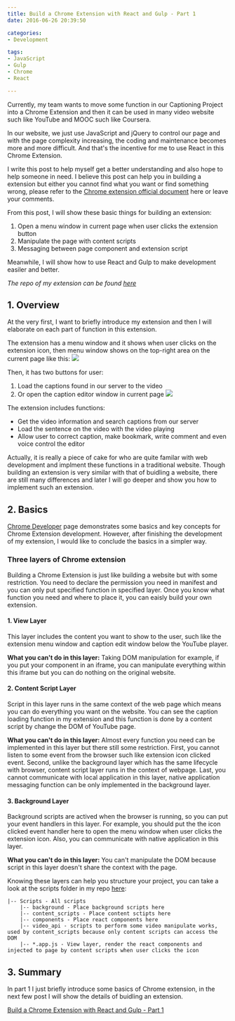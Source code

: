 ```yaml
---
title: Build a Chrome Extension with React and Gulp - Part 1
date: 2016-06-26 20:39:50

categories:
- Development

tags:
- JavaScript
- Gulp
- Chrome
- React

---
```

Currently, my team wants to move some function in our Captioning Project into a Chrome Extension and then it can be used in many video website such like YouTube and MOOC such like Coursera. 

In our website, we just use JavaScript and jQuery to control our page and with the page complexity increasing, the coding and maintenance becomes more and more difficult. And that's the incentive for me to use React in this Chrome Extension.

I write this post to help myself get a better understanding and also hope to help someone in need. I believe this post can help you in building a extension but either you cannot find what you want or find something wrong, please refer to the [Chrome extension official document](https://developer.chrome.com/extensions/overview) here or leave your comments.

From this post, I will show these basic things for building an extension:
1. Open a menu window in current page when user clicks the extension button
2. Manipulate the page with content scripts
3. Messaging between page component and extension script

Meanwhile, I will show how to use React and Gulp to make development easiler and better.

*The repo of my extension can be found [here](https://github.com/cyfloel0516/video_caption_chrome_extension)*

<!-- more -->

## 1. Overview

At the very first, I want to briefly introduce my extension and then I will elaborate on each part of function in this extension.

The extension has a menu window and it shows when user clicks on the extension icon, then menu window shows on the top-right area on the current page like this:
![](menu_window.png)

Then, it has two buttons for user:
1. Load the captions found in our server to the video
2. Or open the caption editor window in current page
![](edit_window.png)

The extension includes functions:
* Get the video information and search captions from our server
* Load the sentence on the video with the video playing
* Allow user to correct caption, make bookmark, write comment and even voice control the editor

Actually, it is really a piece of cake for who are quite familar with web development and implment these functions in a traditional website. Though building an extension is very similar with that of buidling a website, there are still many differences and later I will go deeper and show you how to implement such an extension.

## 2. Basics
[Chrome Developer](https://developer.chrome.com/extensions/overview) page demonstrates some basics and key concepts for Chrome Extension development. However, after finishing the development of my extension, I would like to conclude the basics in a simpler way.

### Three layers of Chrome extension
Building a Chrome Extension is just like building a website but with some restriction. You need to declare the permission you need in manifest and you can only put specified function in specified layer. Once you know what function you need and where to place it, you can eaisly build your own extension.

#### **1. View Layer**
This layer includes the content you want to show to the user, such like the extension menu window and caption edit window below the YouTube player. 

**What you can't do in this layer:**
Taking DOM manipulation for example, if you put your component in an iframe, you can manipulate everything within this iframe but you can do nothing on the original website.  


#### **2. Content Script Layer**
Script in this layer runs in the same context of the web page which means you can do everything you want on the website. You can see the caption loading function in my extension and this function is done by a content script by change the DOM of YouTube page.

**What you can't do in this layer:**
Almost every function you need can be implemented in this layer but there still some restriction. First, you cannot listen to some event from the browser such like extension icon clicked event. Second, unlike the background layer which has the same lifecycle with browser, content script layer runs in the context of webpage. Last, you cannot communicate with local application in this layer, native application messaging function can be only implemented in the background layer. 


#### **3. Background Layer**
Background scripts are actived when the browser is running, so you can put your event handlers in this layer. For example, you should put the the icon clicked event handler here to open the menu window when user clicks the extension icon. Also, you can communicate with native application in this layer.

**What you can't do in this layer:**
You can't manipulate the DOM because script in this layer doesn't share the context with the page.

Knowing these layers can help you structure your project, you can take a look at the scripts folder in my repo [here](https://github.com/cyfloel0516/video_caption_chrome_extension):
```
|-- Scripts - All scripts
    |-- background - Place background scripts here
    |-- content_scripts - Place content sctipts here
    |-- components - Place react components here
    |-- video_api - scripts to perform some video manipulate works, used by content_scripts because only content scripts can access the DOM
    |-- *.app.js - View layer, render the react components and injected to page by content scripts when user clicks the icon

```

## 3. Summary
In part 1 I just briefly introduce some basics of Chrome extension, in the next few post I will show the details of buidling an extension.

[Build a Chrome Extension with React and Gulp - Part 1](/blogs/2016/06/26/Build-a-Chrome-Extension-with-React-and-Gulp-Part-1/)
